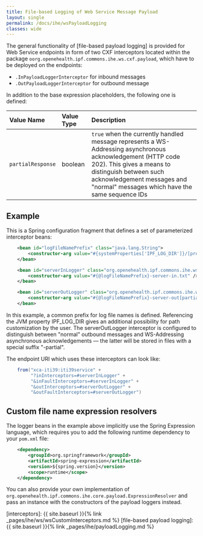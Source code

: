 ```yaml
---
title: File-based Logging of Web Service Message Payload
layout: single
permalink: /docs/ihe/wsPayloadLogging
classes: wide
---
```


The general functionality of [file-based payload logging] is provided for Web Service endpoints
in form of two CXF interceptors located within the package `oorg.openehealth.ipf.commons.ihe.ws.cxf.payload`,
which have to be deployed on the endpoints:

* `.InPayloadLoggerInterceptor` for inbound messages
* `.OutPayloadLoggerInterceptor` for outbound message

In addition to the base expression placeholders, the following one is defined:

| Value Name          | Value Type | Description
|:--------------------|:-----------|:----------------------------------------------------------------
| `partialResponse`   | boolean    | `true` when the currently handled message represents a WS-Addressing asynchronous acknowledgement (HTTP code 202). This gives a means to distinguish between such acknowledgement messages and "normal" messages which have the same sequence IDs

    
## Example

This is a Spring configuration fragment that defines a set of parameterized interceptor beans:

```xml
    <bean id="logFileNamePrefix" class="java.lang.String">
        <constructor-arg value="#{systemProperties['IPF_LOG_DIR']}/[processId]/[date('yyyyMMdd-HH00')]/[sequenceId]" />
    </bean>

    <bean id="serverInLogger" class="org.openehealth.ipf.commons.ihe.ws.cxf.payload.InPayloadLoggerInterceptor">
        <constructor-arg value="#{@logFileNamePrefix}-server-in.txt" />
    </bean>

    <bean id="serverOutLogger" class="org.openehealth.ipf.commons.ihe.ws.cxf.payload.OutPayloadLoggerInterceptor">
        <constructor-arg value="#{@logFileNamePrefix}-server-out[partialResponse ? '-partial' : ''].txt" />
    </bean>
```

In this example, a common prefix for log file names is defined. Referencing the JVM property IPF_LOG_DIR gives an 
additional possibility for path customization by the user. 
The serverOutLogger interceptor is configured to distinguish between "normal" outbound messages and WS-Addressing
asynchronous acknowledgements — the latter will be stored in files with a special suffix "-partial".

The endpoint URI which uses these interceptors can look like:

```java
    from("xca-iti39:iti39service" +
         "?inInterceptors=#serverInLogger" +
         "&inFaultInterceptors=#serverInLogger" +
         "&outInterceptors=#serverOutLogger" +
         "&outFaultInterceptors=#serverOutLogger")
```

## Custom file name expression resolvers

The logger beans in the example above implicitly use the Spring Expression language, which requires you to add the following
runtime dependency to your `pom.xml` file:

```xml
    <dependency>
        <groupId>org.springframework</groupId>
        <artifactId>spring-expression</artifactId>
        <version>${spring.version}</version>
        <scope>runtime</scope>
    </dependency>
```

You can also provide your own implementation of `org.openehealth.ipf.commons.ihe.core.payload.ExpressionResolver` and
pass an instance with the constructors of the payload loggers instead.


[interceptors]: {{ site.baseurl }}{% link _pages/ihe/ws/wsCustomInterceptors.md %}
[file-based payload logging]: {{ site.baseurl }}{% link _pages/ihe/payloadLogging.md %}